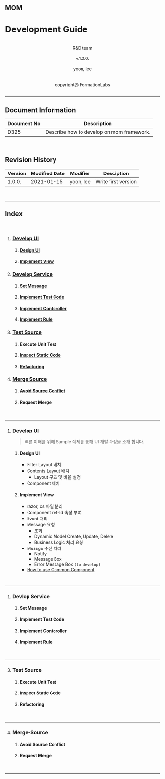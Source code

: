 ## MOM 
# Development Guide
<br>

<center> R&D team </center>
<br>

<center> v.1.0.0. </center>
<br>

<center> yoon, lee </center>   
<br><br>

<center> copyright@ FormationLabs </center>   
<br>   

---
## Document Information

|Document No|Description|
|-|-|
|D325|Describe how to develop on mom framework.
<br>   

## Revision History
|Version|Modified Date|Modifier|Desciption|
|-|-|-|-|
|1.0.0.|2021-01-15|yoon, lee|Write first version|

<br>   

---

## Index
<br>

1. ### [Develop UI](#1)
   1. #### [Design UI]()
   2. #### [Implement View]()
2. ### [Develop Service](#2)
   1. #### [Set Message]()
   2. #### [Implement Test Code]()
   3. #### [Implement Contoroller]()
   4. #### [Implement Rule]()
3. ### [Test Source](#3)
   1. #### [Execute Unit Test]()
   2. #### [Inspect Static Code]()
   3. #### [Refactoring]()
4. ### [Merge Source](#4)
   1. #### [Avoid Source Conflict]()
   2. #### [Request Merge]()

<br>

---
<div id='1'/>

1. ### **Develop UI**

    > 빠른 이해를 위해 Sample 예제를 통해 UI 개발 과정을 소개 합니다.

   1. #### Design UI
      - Filter Layout 배치
      - Contents Layout 배치
        - Layout 구조 및 비율 설정
      - Component 배치
   1. #### Implement View
      - razor, cs 파일 분리
      - Component ref-Id 속성 부여    
      - Event 처리
      - Message 요청
        - 조회
        - Dynamic Model Create, Update, Delete
        - Business Logic 처리 요청
      - Messge 수신 처리
        - Notify 
        - Message Box
        - Error Message Box `(to develop)`
      - [How to use Common Component]()
<br>

---
<div id='2'/>

1. ### **Devlop Service**
   1. #### Set Message
   2. #### Implement Test Code
   3. #### Implement Contoroller
   4. #### Implement Rule
<br>

---
<div id='3'/>

3. ### **Test Source**
   1. #### Execute Unit Test
   2. #### Inspect Static Code
   3. #### Refactoring
<br>

---
<div id='4'/>

4. ### **Merge-Source**
   1. #### Avoid Source Conflict
   2. #### Request Merge
<br>

---
